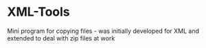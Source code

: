 # XML-Tools
Mini program for copying files - was initially developed for XML and extended to deal with zip files at work
